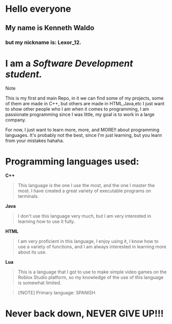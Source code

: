 # Hello everyone

## My name is Kenneth Waldo 
### but my nickname is: **Lexor_12.**
# I am a *Software Development student.*

> [!NOTE]
This is my first and main Repo, in it we can find some of my projects, some of them are made in C++, but others are made in HTML,Java,etc I just want to show other people who I am when it comes to programming, I am passionate programming since I was little, my goal is to work in a large company.

For now, I just want to learn more, more, and MORE!! about programming languages.
It's probably not the best, since I'm just learning, but you learn from your mistakes hahaha.



# Programming languages used:

**C++**
>This language is the one I use the most, and the one I master the most. I have created a great variety of executable programs on terminals.


**Java**
>I don't use this language very much, but I am very interested in learning how to use it fully.

**HTML**
>I am very proficient in this language, I enjoy using it, I know how to use a variety of functions, and I am always interested in learning more about its use.


**Lua**
>This is a language that I got to use to make simple video games on the Roblox Studio platform, so my knowledge of the use of this language is somewhat limited.


>  [!NOTE]
Primary language: SPANISH

# Never back down, NEVER GIVE UP!!!
